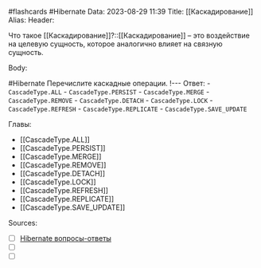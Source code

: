 #flashcards #Hibernate 
Data: 2023-08-29 11:39
Title: [[Каскадирование]]
Alias:
Header:

Что такое [[Каскадирование]]?::[[Каскадирование]] – это воздействие на целевую сущность, которое аналогично влияет на связную сущность.
<!--SR:!2023-11-03,10,650-->


Body:


#Hibernate 
Перечислите каскадные операции.
!---
Ответ:
	- `CascadeType.ALL`
	- `CascadeType.PERSIST`
	- `CascadeType.MERGE`
	- `CascadeType.REMOVE`
	- `CascadeType.DETACH`
	- `CascadeType.LOCK`
	- `CascadeType.REFRESH`
	- `CascadeType.REPLICATE`
	- `CascadeType.SAVE_UPDATE`
<!--SR:!2023-11-03,10,387-->




Главы:
- [[CascadeType.ALL]]
- [[CascadeType.PERSIST]]
- [[CascadeType.MERGE]]
- [[CascadeType.REMOVE]]
- [[CascadeType.DETACH]]
- [[CascadeType.LOCK]]
- [[CascadeType.REFRESH]]
- [[CascadeType.REPLICATE]]
- [[CascadeType.SAVE_UPDATE]]


Sources:
- [ ] [Hibernate вопросы-ответы](https://docs.google.com/document/d/104EUUT-gv7xSalJlJu0DInzlyCVFjC5Sz2gcDoVtfyE/edit)
- [ ] []()
- [ ] []()
